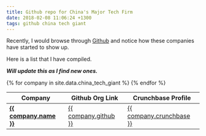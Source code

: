 ```yaml
---
title: Github repo for China's Major Tech Firm
date: 2018-02-08 11:06:24 +1300
tags: github china tech giant
---
```


Recently, I would browse through [Github](https://github.com) and notice how these companies have started to show up.

Here is a list that I have compiled.


**_Will update this as I find new ones._**

<table>
  <thead>
    <tr>
      <th>Company</th>
      <th>Github Org Link</th>
      <th>Crunchbase Profile</th>
    </tr>
  </thead>
  <tbody>
    {% for company in site.data.china_tech_giant %}
      <tr>
        <td>
          <div>
            <a href="{{ company.name_link }}"><b>{{ company.name }}</b></a>
          </div>
        </td>
        <td>
          <div>
            <a href="{{ company.github }}">{{ company.github }}</a>
          </div>
        </td>
        <td>
          <div>
            <a href="{{ company.crunchbase }}">{{ company.crunchbase }}</a>
          </div>
        </td>
      </tr>
    {% endfor %}
  </tbody>
</table>
